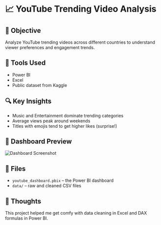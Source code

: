 # 📈 YouTube Trending Video Analysis

## 📌 Objective
Analyze YouTube trending videos across different countries to understand viewer preferences and engagement trends.

## 🧰 Tools Used
- Power BI
- Excel
- Public dataset from Kaggle

## 🔍 Key Insights
- Music and Entertainment dominate trending categories
- Average views peak around weekends
- Titles with emojis tend to get higher likes (surprise!)

## 📸 Dashboard Preview
![Dashboard Screenshot](../visuals/youtube_dashboard_preview.png)

## 📁 Files
- `youtube_dashboard.pbix` – the Power BI dashboard
- `data/` – raw and cleaned CSV files

## 💭 Thoughts
This project helped me get comfy with data cleaning in Excel and DAX formulas in Power BI.
